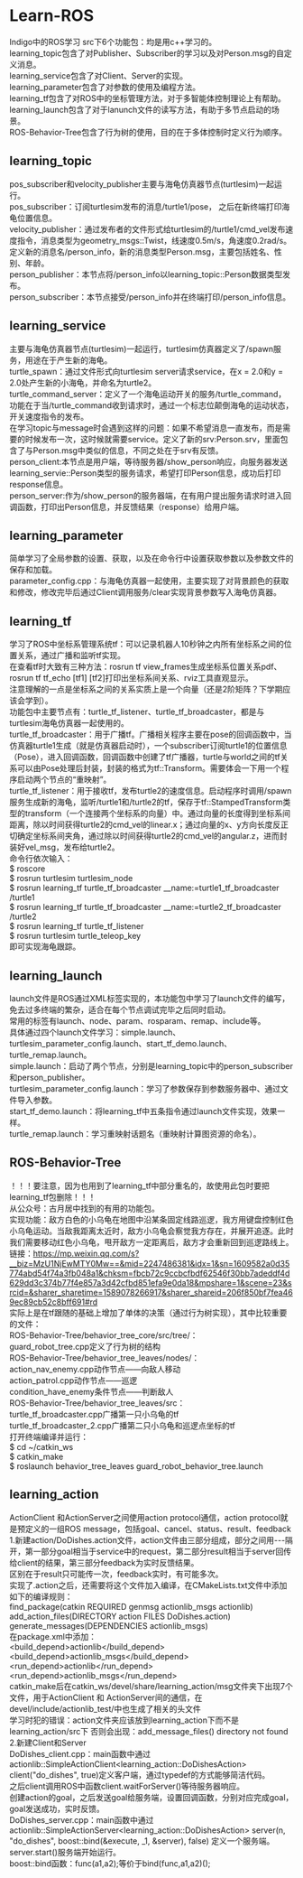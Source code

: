 # Learn-ROS
Indigo中的ROS学习
src下6个功能包：均是用c++学习的。</br>
learning_topic包含了对Publisher、Subscriber的学习以及对Person.msg的自定义消息。</br>
learning_service包含了对Client、Server的实现。</br>
learning_parameter包含了对参数的使用及编程方法。</br>
learning_tf包含了对ROS中的坐标管理方法，对于多智能体控制理论上有帮助。</br>
learning_launch包含了对于lanunch文件的读写方法，有助于多节点启动的场景。</br>
ROS-Behavior-Tree包含了行为树的使用，目的在于多体控制时定义行为顺序。



## learning_topic
pos_subscriber和velocity_publisher主要与海龟仿真器节点(turtlesim)一起运行。</br>
pos_subscriber：订阅turtlesim发布的消息/turtle1/pose， 之后在新终端打印海龟位置信息。</br>
velocity_publisher：通过发布者的文件形式给turtlesim的/turtle1/cmd_vel发布速度指令，消息类型为geometry_msgs::Twist，线速度0.5m/s，角速度0.2rad/s。</br>
定义新的消息名/person_info，新的消息类型Person.msg，主要包括姓名、性别、年龄。</br>
person_publisher：本节点将/person_info以learning_topic::Person数据类型发布。</br>
person_subscriber：本节点接受/person_info并在终端打印/person_info信息。

## learning_service
主要与海龟仿真器节点(turtlesim)一起运行，turtlesim仿真器定义了/spawn服务，用途在于产生新的海龟。</br>
turtle_spawn：通过文件形式向turtlesim server请求service，在x = 2.0和y = 2.0处产生新的小海龟，并命名为turtle2。</br>
turtle_command_server：定义了一个海龟运动开关的服务/turtle_command，功能在于当/turtle_command收到请求时，通过一个标志位颠倒海龟的运动状态，
开关速度指令的发布。</br>
在学习topic与message时会遇到这样的问题：如果不希望消息一直发布，而是需要的时候发布一次，这时候就需要service。定义了新的srv:Person.srv，里面包含了与Person.msg中类似的信息，不同之处在于srv有反馈。</br>
person_client:本节点是用户端，等待服务器/show_person响应，向服务器发送learning_servie::Person类型的服务请求，希望打印Person信息，成功后打印response信息。</br>
person_server:作为/show_person的服务器端，在有用户提出服务请求时进入回调函数，打印出Person信息，并反馈结果（response）给用户端。

## learning_parameter
简单学习了全局参数的设置、获取，以及在命令行中设置获取参数以及参数文件的保存和加载。</br>
parameter_config.cpp：与海龟仿真器一起使用，主要实现了对背景颜色的获取和修改，修改完毕后通过Client调用服务/clear实现背景参数写入海龟仿真器。

## learning_tf
学习了ROS中坐标系管理系统tf：可以记录机器人10秒钟之内所有坐标系之间的位置关系，通过广播和监听tf实现。</br>
在查看tf时大致有三种方法：rosrun tf view_frames生成坐标系位置关系pdf、rosrun tf tf_echo [tf1] [tf2]打印出坐标系间关系、rviz工具直观显示。</br>
注意理解的一点是坐标系之间的关系实质上是一个向量（还是2阶矩阵？下学期应该会学到）。</br>
功能包中主要节点有：turtle_tf_listener、turtle_tf_broadcaster，都是与turtlesim海龟仿真器一起使用的。</br>
turtle_tf_broadcaster：用于广播tf。广播相关程序主要在pose的回调函数中，当仿真器turtle1生成（就是仿真器启动时），一个subscriber订阅turtle1的位置信息（Pose），进入回调函数，回调函数中创建了tf广播器，turtle与world之间的tf关系可以由Pose处理后封装，封装的格式为tf::Transform。需要体会一下用一个程序启动两个节点的“重映射”。</br>
turtle_tf_listener：用于接收tf，发布turtle2的速度信息。启动程序时调用/spawn服务生成新的海龟，监听/turtle1和/turtle2的tf，保存于tf::StampedTransform类型的transform（一个连接两个坐标系的向量）中。通过向量的长度得到坐标系间距离，除以时间获得turtle2的cmd_vel的linear.x；通过向量的x、y方向长度反正切确定坐标系间夹角，通过除以时间获得turtle2的cmd_vel的angular.z，进而封装好vel_msg，发布给turtle2。</br>
命令行依次输入：</br>
$ roscore</br>
$ rosrun turtlesim turtlesim_node</br>
$ rosrun learning_tf turtle_tf_broadcaster __name:=turtle1_tf_broadcaster /turtle1</br>
$ rosrun learning_tf turtle_tf_broadcaster __name:=turtle2_tf_broadcaster /turtle2</br>
$ rosrun learning_tf turtle_tf_listener</br>
$ rosrun turtlesim turtle_teleop_key</br>
即可实现海龟跟踪。

## learning_launch
launch文件是ROS通过XML标签实现的，本功能包中学习了launch文件的编写，免去过多终端的繁杂，适合在每个节点调试完毕之后同时启动。</br>
常用的标签有launch、node、param、rosparam、remap、include等。</br>
具体通过四个launch文件学习：simple.launch、turtlesim_parameter_config.launch、start_tf_demo.launch、turtle_remap.launch。</br>
simple.launch：启动了两个节点，分别是learning_topic中的person_subscriber和person_publisher。</br>
turtlesim_parameter_config.launch：学习了参数保存到参数服务器中、通过文件导入参数。</br>
start_tf_demo.launch：将learning_tf中五条指令通过launch文件实现，效果一样。</br>
turtle_remap.launch：学习重映射话题名（重映射计算图资源的命名）。

## ROS-Behavior-Tree
！！！要注意，因为也用到了learning_tf中部分重名的，故使用此包时要把learning_tf包删除！！！ </br>
从公众号：古月居中找到的有用的功能包。</br>
实现功能：敌方白色的小乌龟在地图中沿某条固定线路巡逻，我方用键盘控制红色小乌龟运动。当敌我距离太近时，敌方小乌龟会察觉我方存在，并展开追逐。此时我们需要移动红色小乌龟，甩开敌方一定距离后，敌方才会重新回到巡逻路线上。</br>
链接：https://mp.weixin.qq.com/s?__biz=MzU1NjEwMTY0Mw==&mid=2247486381&idx=1&sn=1609582a0d35774abd54f74a3fb048a1&chksm=fbcb72c9ccbcfbdf62546f30bb7adeddf4d629dd3c374b77f4e857a3d42cfbd851efa9e0da18&mpshare=1&scene=23&srcid=&sharer_sharetime=1589078266917&sharer_shareid=206f850bf7fea469ec89cb52c8bff691#rd
</br>实际上是在tf跟随的基础上增加了单体的决策（通过行为树实现），其中比较重要的文件：</br>
ROS-Behavior-Tree/behavior_tree_core/src/tree/：</br>
 guard_robot_tree.cpp定义了行为树的结构</br>
ROS-Behavior-Tree/behavior_tree_leaves/nodes/：</br>
 action_nav_enemy.cpp动作节点——向敌人移动</br>
 action_patrol.cpp动作节点——巡逻</br>
 condition_have_enemy条件节点——判断敌人</br>
ROS-Behavior-Tree/behavior_tree_leaves/src：</br>
 turtle_tf_broadcaster.cpp广播第一只小乌龟的tf</br>
 turtle_tf_broadcaster_2.cpp广播第二只小乌龟和巡逻点坐标的tf</br>
打开终端编译并运行：</br>
$ cd ~/catkin_ws</br>
$ catkin_make</br>
$ roslaunch behavior_tree_leaves guard_robot_behavior_tree.launch</br>

## learning_action
ActionClient 和ActionServer之间使用action protocol通信，action protocol就是预定义的一组ROS message，包括goal、cancel、status、result、feedback
1.新建action/DoDishes.action文件，action文件由三部分组成，部分之间用---隔开，第一部分goal相当于service中的request，第二部分result相当于server回传给client的结果，第三部分feedback为实时反馈结果。</br>
区别在于result只可能传一次，feedback实时，有可能多次。</br>
实现了.action之后，还需要将这个文件加入编译，在CMakeLists.txt文件中添加如下的编译规则：</br>
find_package(catkin REQUIRED genmsg actionlib_msgs actionlib)</br>
add_action_files(DIRECTORY action FILES DoDishes.action)</br> generate_messages(DEPENDENCIES actionlib_msgs)</br>
在package.xml中添加：</br>
<build_depend>actionlib</build_depend>  </br>
<build_depend>actionlib_msgs</build_depend></br>
<run_depend>actionlib</run_depend> </br>
<run_depend>actionlib_msgs</run_depend></br>
catkin_make后在catkin_ws/devel/share/learning_action/msg文件夹下出现7个文件，用于ActionClient 和 ActionServer间的通信，在devel/include/actionlib_test/中也生成了相关的头文件</br>
学习时犯的错误：action文件夹应该放到learning_action下而不是learning_action/src下 否则会出现：add_message_files() directory not found</br>
2.新建Client和Server  
DoDishes_client.cpp：main函数中通过actionlib::SimpleActionClient<learning_action::DoDishesAction> client("do_dishes", true)定义客户端，通过typedef的方式能够简洁代码。  
之后client调用ROS中函数client.waitForServer()等待服务器响应。  
创建action的goal，之后发送goal给服务端，设置回调函数，分别对应完成goal，goal发送成功，实时反馈。  
DoDishes_server.cpp：main函数中通过actionlib::SimpleActionServer<learning_action::DoDishesAction> server(n, "do_dishes", boost::bind(&execute, _1, &server), false) 定义一个服务端。  
server.start()服务端开始运行。  
boost::bind函数：func(a1,a2);等价于bind(func,a1,a2)();






















